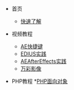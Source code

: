 * 首页
  * [快速了解](README)

* 视频教程
  * [AE快捷键](Video/AE快捷键)
  * [EDIUS实践](Video/EDIUS实践)
  * [AEAfterEffects实践](Video/AEAfterEffects实践)
  * [万彩影像](Video/万彩影像大师送特别版会员)

* PHP教程
   *[PHP面向对象](PHP/PHP面向对象)